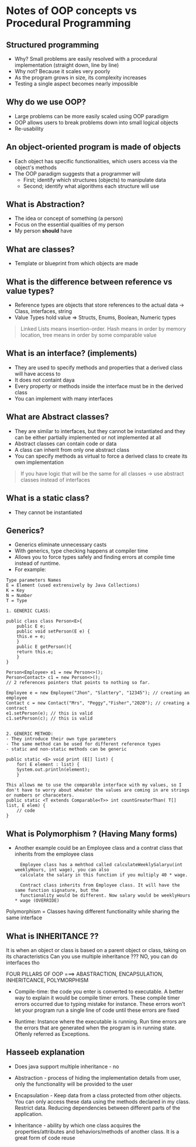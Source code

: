 

# Notes of OOP concepts vs Procedural Programming
## Structured programming
- Why? Small problems are easily resolved with a procedural implementation (straight down, line by line)
- Why not? Because it scales very poorly
- As the program grows in size, its complexity increases
- Testing a single aspect becomes nearly impossible

## Why do we use OOP?
- Large problems can be more easily scaled using OOP paradigm
- OOP allows users to break problems down into small logical objects
- Re-usability

## An object-oriented program is made of objects
- Each object has specific functionalities, which users access via the object's methods
- The OOP paradigm suggests that a programmer will
	- First; identify which structures (objects) to manipulate data
	- Second; identify what algorithms each structure will use

## What is Abstraction?

- The idea or concept of something (a person)
- Focus on the essential qualities of my person
- My person **should** have



## What are classes?
- Template or blueprint from which objects are made

## What is the difference between reference vs value types?
- Reference types are objects that store references to the actual data -> Class, interfaces, string
- Value Types hold value => Structs, Enums, Boolean, Numeric types

>Linked Lists means insertion-order. Hash means in order by memory location, tree means in order by some comparable value

## What is an interface? (implements)
- They are used to specify methods and properties that a derived class will have access to
- It does not containt daya
- Every property or methods inside the interface must be in the derived class
- You can implement with many interfaces

## What are Abstract classes?
- They are similar to interfaces, but they cannot be instantiated and they can be either partially implemented or not implemented at all
- Abstract classes can contain code or data
- A class can inherit from only one abstract class
- You can specify methods as virtual to force a derived class to create its own implementation

>If you have logic that will be the same for all classes -> use abstract classes instead of interfaces

## What is a static class?
- They cannot be instantiated

## Generics?

- Generics eliminate unnecessary casts
- With generics, type checking happens at compiler time
- Allows you to force types safely and finding errors at compile time instead of runtime.
- For example:
````
Type parameters Names
E = Element (used extrensively by Java Collections)
K = Key
N = Number
T = Type

1. GENERIC CLASS:

public class class Person<E>{
	public E e;
	public void setPerson(E e) {
	this.e = e;
	}
	public E getPerson(){
	return this.e;
	}
}

Person<Employee> e1 = new Person<>();
Person<Contact> c1 = new Person<>();
// 2 references pointers that points to nothing so far.
 
Employee e = new Employee("Jhon", "Slattery", "12345"); // creating an employee
Contact c = new Contact("Mrs", "Peggy","Fisher","2020"); // creating a contract
e1.setPerson(e); // this is valid
c1.setPerson(c); // this is valid


2. GENERIC METHOD:
- They introduce their own type parameters
- The same method can be used for different reference types
- static and non-static methods can be generic

public static <E> void print (E[] list) {
	for( E element : list) {
	System.out.println(element);		
	}

This allows me to use the comparable interface with my values, so I don't have to worry about wheater the values are coming in are strings or numbers or characeters.
public static <T extends Comparable<T>> int countGreaterThan( T[] list, E elem) {
	// code
}
````

## What is Polymorphism ? (Having Many forms)
- Another example could be an Employee class and a contrat class that inherits from the employee class
		
		Employee class has a mehthod called calculateWeeklySalaryu(int weeklyHours, int wage), you can also
		calculate the salary in this function if you multiply 40 * wage.
		
		Contract class inherits from Employee class. It will have the same function signature, but the
		functionality would be different. Now salary would be weeklyHours * wage (OVERRIDE) 

Polymorphism = Classes having different functionality while sharing the same interface


## What is INHERITANCE ??

It is when an object or class is based on a parent object or class, taking on its characteristics
Can you use multiple inheritance ??? NO, you can do interfaces tho

FOUR PILLARS OF OOP ===> ABASTRACTION, ENCAPSULATION, INHERITCANCE, POLYMORPHISM

- Compile-time: the code you enter is converted to executable. A better way to explain it would be compile timer errors. 
These compile timer errors occurred due to typing mistake for instance. These errors won't let your program run a 
single line of code until these errors are fixed

- Runtime: Instance where the executable is running. Run time errors are the errors that are generated when the program
is in running state. Oftenly referred as Exceptions.

## Hasseeb explanation

- Does java support multiple inheritance - no

- Abstraction - process of hiding the implementation details from user, only the functionality will be provided 
to the user

- Encapsulation - Keep data from a class protected from other objects. You can only access these data using the methods declared in my class. Restrict data. Reducing dependencies between different parts of the application.

- Inheritance - ability by which one class acquires the properties/attributes and behaviors/methods of another class. It is a great form of code reuse

<!--stackedit_data:
eyJoaXN0b3J5IjpbLTMyNzM1NTE0OSwtMTM3Mzg3NDQ1MywtMj
Q2MjI1MzQyLC0xNzk1MTEwNDEsMTc0OTg0NTIyMSwtMzMxODQw
MTEyLDk2NDEyOTYwNiwxNzk5OTc3MzYwLDE5NDg4MzAwMTJdfQ
==
-->